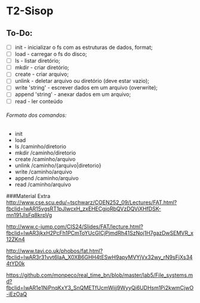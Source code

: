 # T2-Sisop 

## To-Do:
 - [ ] init - inicializar o fs com as estruturas de dados, format;
 - [ ] load - carregar o fs do disco;
 - [ ] ls - listar diretório;
 - [ ] mkdir - criar diretório;
 - [ ] create - criar arquivo;
 - [ ] unlink - deletar arquivo ou diretório (deve estar vazio);
 - [ ] write 'string' - escrever dados em um arquivo (overwrite);
 - [ ] append 'string' - anexar dados em um arquivo;
 - [ ] read - ler conteúdo
 
###### Formato dos comandos:
* init
* load
* ls        /caminho/diretorio 
* mkdir     /caminho/diretorio
* create    /caminho/arquivo
* unlink    /caminho/{arquivo|diretorio}
* write     /caminho/arquivo
* append    /caminho/arquivo
* read      /caminho/arquivo



###Material Extra
http://www.cse.scu.edu/~tschwarz/COEN252_09/Lectures/FAT.html?fbclid=IwAR15vgsRT1pJIwcxH_zxEHECgjoRbQVzDQVjXHfDSK-mn191JlsFq8krpVg

http://www.c-jump.com/CIS24/Slides/FAT/lecture.html?fbclid=IwAR3jkxH2PcFh1PCmToYUcGICjPjmdRh41SzNoj1H7gazDwSEMVR_x12ZKn4

http://www.tavi.co.uk/phobos/fat.html?fbclid=IwAR3r31vvt6IaA_X0XB6GHH4tESwH9apyMVYjVx32wy_rN9sFjXs344tYD0k

https://github.com/monpeco/real_time_bn/blob/master/lab5/File_systems.md?fbclid=IwAR1e1NiPnqKxY3_SnQMETfUcmWiij9WyyQi6UDHsm1Pi2kwmCjwO-iEzOaQ
